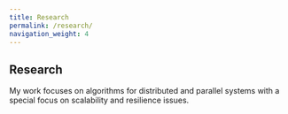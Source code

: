 ```yaml
---
title: Research
permalink: /research/
navigation_weight: 4
---
```


## Research

My work focuses on algorithms for distributed and parallel systems
with a special focus on scalability and resilience issues.


